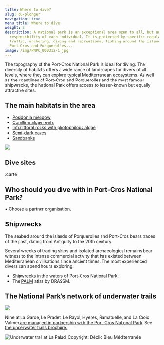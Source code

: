 ```yaml
---
title: Where to dive?
slug: ou-plonger
navigation: true
menu_title: Where to dive
weight: 2
description: A national park is an exceptional area open to all, but under the
  responsibility of each individual. It is protected by specific regulations on
  traffic, anchoring, diving and recreational fishing around the islands of
  Port-Cros and Porquerolles...
image: /img/PNPC_000312-1.jpg
---
```

The topography of the Port-Cros National Park is ideal for diving. The diversity of habitats offers a wide range of landscapes for divers of all levels, where they can explore typical Mediterranean ecosystems. As well as the coastlines of Port-Cros and Porquerolles and the most famous shipwrecks, the National Park offers access to lesser-known but equally attractive sites.

## The main habitats in the area

* [](https://inpn.mnhn.fr/habitat/cd_hab/9270)[Posidonia meadow](https://inpn.mnhn.fr/habitat/cd_hab/9270)
* [Coralline algae reefs](https://inpn.mnhn.fr/habitat/cd_hab/9154)
* [Infralittoral rocks with photophilous algae](https://inpn.mnhn.fr/habitat/cd_hab/9266)
* [Semi-dark caves](https://inpn.mnhn.fr/habitat/cd_hab/9284)
* [Sandbanks](https://inpn.mnhn.fr/habitat/cd_hab/1173/tab/description)

![](/img/CAPEL_Biocenoses.jpeg)

## Dive sites


:carte


## Who should you dive with in Port-Cros National Park?

•  Choose a partner  organisation.

## Shipwrecks

The seabed around the islands of Porquerolles and Port-Cros bears traces of the past, dating from Antiquity to the 20th century.

Several wrecks of trading ships and isolated archaeological remains bear witness to the intense commercial activity that has existed between Mediterranean civilisations since ancient times. The most experienced divers can spend hours exploring.

* [Shipwrecks](https://www.portcros-parcnational.fr/fr/des-connaissances/patrimoine-culturel/les-epaves) in the waters of Port-Cros National Park.
* The [PALM](https://www.atlaspalm.fr/atlas-carte.htm) atlas by DRASSM.

## The National Park’s network of underwater trails

![](/img/CARTE_sentiers-sous-marin_red.jpg)

Nine at La Garde, Le Pradet, Le Rayol, Hyères, Ramatuelle, and La Croix Valmer[ are managed in partnership with the Port-Cros National Park](https://www.portcros-parcnational.fr/fr/des-decouvertes/une-destination-dexception/la-mer-et-les-fonds-marins/les-sentiers-sous-marins). See [the underwater trails brochure.](https://www.portcros-parcnational.fr/fr/des-decouvertes/une-destination-dexception/la-mer-et-les-fonds-marins/les-sentiers-sous-marins)

![](/img/PNPC_004024red.jpg "Underwater trail at La Palud_Copyright: Déclic Bleu Méditerranée ")
